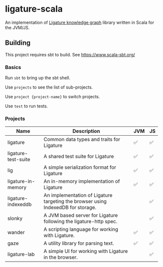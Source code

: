 # ligature-scala
An implementation of [Ligature knowledge graph](https://github.com/almibe/ligature-specification) library written in Scala for the JVM/JS.

## Building
This project requires sbt to build.
See https://www.scala-sbt.org/

### Basics

Run `sbt` to bring up the sbt shell.

Use `projects` to see the list of sub-projects.

Use `project {project-name}` to switch projects.

Use `test` to run tests.

### Projects

| Name                | Description                                                                      | JVM | JS |
| ------------------- | -------------------------------------------------------------------------------- | --- | -- |
| ligature            | Common data types and traits for Ligature                                        | ✅   | ✅ |
| ligature-test-suite | A shared test suite for Ligature                                                 | ✅   | ✅ |
| lig                 | A simple serialization format for Ligature                                       | ✅   | ✅ |
| ligature-in-memory  | An in-memory implementation of Ligature                                          | ✅   | ✅ |
| ligature-indexeddb  | An implementation of Ligature targeting the browser using IndexedDB for storage. |     | ✅ |
| slonky              | A JVM based server for Ligature following the ligature-http spec.                |     | ✅ |
| wander              | A scripting language for working with Ligature.                                  | ✅   | ✅ |
| gaze                | A utility library for parsing text.                                              | ✅   | ✅ |
| ligature-lab        | A simple UI for working with Ligature in the browser.                            |     | ✅ |
